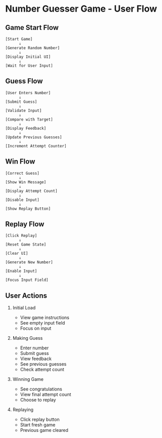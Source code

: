 # Number Guesser Game - User Flow

## Game Start Flow

```
[Start Game]
      ↓
[Generate Random Number]
      ↓
[Display Initial UI]
      ↓
[Wait for User Input]
```

## Guess Flow

```
[User Enters Number]
      ↓
[Submit Guess]
      ↓
[Validate Input]
      ↓
[Compare with Target]
      ↓
[Display Feedback]
      ↓
[Update Previous Guesses]
      ↓
[Increment Attempt Counter]
```

## Win Flow

```
[Correct Guess]
      ↓
[Show Win Message]
      ↓
[Display Attempt Count]
      ↓
[Disable Input]
      ↓
[Show Replay Button]
```

## Replay Flow

```
[Click Replay]
      ↓
[Reset Game State]
      ↓
[Clear UI]
      ↓
[Generate New Number]
      ↓
[Enable Input]
      ↓
[Focus Input Field]
```

## User Actions

1. Initial Load

   - View game instructions
   - See empty input field
   - Focus on input

2. Making Guess

   - Enter number
   - Submit guess
   - View feedback
   - See previous guesses
   - Check attempt count

3. Winning Game

   - See congratulations
   - View final attempt count
   - Choose to replay

4. Replaying
   - Click replay button
   - Start fresh game
   - Previous game cleared
